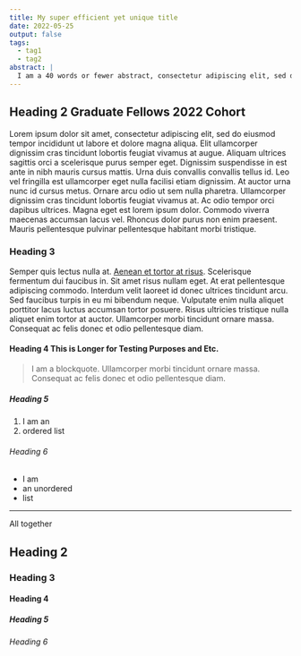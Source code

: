```yaml
---
title: My super efficient yet unique title
date: 2022-05-25
output: false
tags:
  - tag1
  - tag2
abstract: |
  I am a 40 words or fewer abstract, consectetur adipiscing elit, sed do eiusmod tempor incididunt ut labore et dolore magna aliqua. Ut enim ad minim veniam, quis nostrud exercitation ullamco laboris nisi ut aliquip ex ea commodo consequat.
---  
```


## Heading 2 Graduate Fellows 2022 Cohort

Lorem ipsum dolor sit amet, consectetur adipiscing elit, sed do eiusmod tempor incididunt ut labore et dolore magna aliqua. Elit ullamcorper dignissim cras tincidunt lobortis feugiat vivamus at augue. Aliquam ultrices sagittis orci a scelerisque purus semper eget. Dignissim suspendisse in est ante in nibh mauris cursus mattis. Urna duis convallis convallis tellus id. Leo vel fringilla est ullamcorper eget nulla facilisi etiam dignissim. At auctor urna nunc id cursus metus. Ornare arcu odio ut sem nulla pharetra. Ullamcorper dignissim cras tincidunt lobortis feugiat vivamus at. Ac odio tempor orci dapibus ultrices. Magna eget est lorem ipsum dolor. Commodo viverra maecenas accumsan lacus vel. Rhoncus dolor purus non enim praesent. Mauris pellentesque pulvinar pellentesque habitant morbi tristique.


### Heading 3

Semper quis lectus nulla at. [Aenean et tortor at risus](#). Scelerisque fermentum dui faucibus in. Sit amet risus nullam eget. At erat pellentesque adipiscing commodo. Interdum velit laoreet id donec ultrices tincidunt arcu. Sed faucibus turpis in eu mi bibendum neque. Vulputate enim nulla aliquet porttitor lacus luctus accumsan tortor posuere. Risus ultricies tristique nulla aliquet enim tortor at auctor. Ullamcorper morbi tincidunt ornare massa. Consequat ac felis donec et odio pellentesque diam.

#### Heading 4 This is Longer for Testing Purposes and Etc.
> I am a blockquote. Ullamcorper morbi tincidunt ornare massa. Consequat ac felis donec et odio pellentesque diam.

##### Heading 5

1. I am an
2. ordered list


###### Heading 6

- I am
- an unordered
- list

<hr>

All together

## Heading 2
### Heading 3
#### Heading 4
##### Heading 5
###### Heading 6
